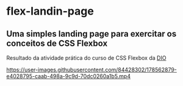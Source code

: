 # flex-landin-page
## Uma simples landing page para exercitar os conceitos de CSS Flexbox

Resultado da atividade prática do curso de CSS Flexbox da [DIO](https//web.dio.me)


https://user-images.githubusercontent.com/84428302/178562879-e4028795-caab-498a-9c9d-70dc0260a1b5.mp4

